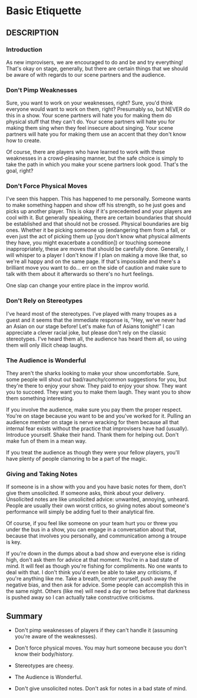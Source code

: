 ﻿# Basic Etiquette

## DESCRIPTION

### Introduction

As new improvisers, we are encouraged to do and be and try everything! That's okay on stage, generally, but there are certain things that we should be aware of with regards to our scene partners and the audience.

### Don't Pimp Weaknesses

Sure, you want to work on your weaknesses, right? Sure, you'd think everyone would want to work on them, right? Presumably so, but NEVER do this in a show. Your scene partners will hate you for making them do physical stuff that they can't do. Your scene partners will hate you for making them sing when they feel insecure about singing. Your scene partners will hate you for making them use an accent that they don't know how to create.

Of course, there are players who have learned to work with these weaknesses in a crowd-pleasing manner, but the safe choice is simply to take the path in which you make your scene partners look good. That's the goal, right?

### Don't Force Physical Moves

I've seen this happen. This has happened to me personally. Someone wants to make something happen and show off his strength, so he just goes and picks up another player. This is okay if it's precedented and your players are cool with it. But generally speaking, there are certain boundaries that should be established and that should not be crossed. Physical boundaries are big ones. Whether it be picking someone up (endangering them from a fall, or even just the act of picking them up [you don't know what physical ailments they have, you might exacerbate a condition]) or touching someone inappropriately, these are moves that should be carefully done. Generally, I will whisper to a player I don't know if I plan on making a move like that, so we're all happy and on the same page. If that's impossible and there's a brilliant move you want to do... err on the side of caution and make sure to talk with them about it afterwards so there's no hurt feelings.

One slap can change your entire place in the improv world.

### Don't Rely on Stereotypes

I've heard most of the stereotypes. I've played with many troupes as a guest and it seems that the immediate response is, "Hey, we've never had an Asian on our stage before! Let's make fun of Asians tonight!" I can appreciate a clever racial joke, but please don't rely on the classic stereotypes. I've heard them all, the audience has heard them all, so using them will only illicit cheap laughs.

### The Audience is Wonderful

They aren't the sharks looking to make your show uncomfortable. Sure, some people will shout out bad/raunchy/common suggestions for you, but they're there to enjoy your show. They paid to enjoy your show. They want you to succeed. They want you to make them laugh. They want you to show them something interesting.

If you involve the audience, make sure you pay them the proper respect. You're on stage because you want to be and you've worked for it. Pulling an audience member on stage is nerve wracking for them because all that internal fear exists without the practice that improvisers have had (usually). Introduce yourself. Shake their hand. Thank them for helping out. Don't make fun of them in a mean way.

If you treat the audience as though they were your fellow players, you'll have plenty of people clamoring to be a part of the magic.

### Giving and Taking Notes

If someone is in a show with you and you have basic notes for them, don't give them unsolicited. If someone asks, think about your delivery. Unsolicited notes are like unsolicited advice: unwanted, annoying, unheard. People are usually their own worst critics, so giving notes about someone's performance will simply be adding fuel to their analytical fire.

Of course, if you feel like someone on your team hurt you or threw you under the bus in a show, you can engage in a conversation about that, because that involves you personally, and communication among a troupe is key. 

If you're down in the dumps about a bad show and everyone else is riding high, don't ask them for advice at that moment. You're in a bad state of mind. It will feel as though you're fishing for compliments. No one wants to deal with that. I don't think you'd even be able to take any criticisms, if you're anything like me. Take a breath, center yourself, push away the negative bias, and then ask for advice. Some people can accomplish this in the same night. Others (like me) will need a day or two before that darkness is pushed away so I can actually take constructive criticisms.

## Summary

- Don't pimp weaknesses of players if they can't handle it (assuming you're aware of the weaknesses).

- Don't force physical moves. You may hurt someone because you don't know their body/history.

- Stereotypes are cheesy.

- The Audience is Wonderful.

- Don't give unsolicited notes. Don't ask for notes in a bad state of mind.

